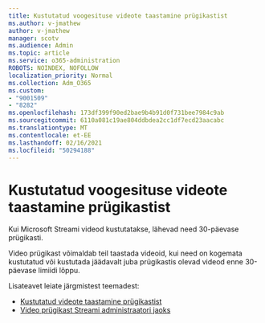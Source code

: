 ```yaml
---
title: Kustutatud voogesituse videote taastamine prügikastist
ms.author: v-jmathew
author: v-jmathew
manager: scotv
ms.audience: Admin
ms.topic: article
ms.service: o365-administration
ROBOTS: NOINDEX, NOFOLLOW
localization_priority: Normal
ms.collection: Adm_O365
ms.custom:
- "9001509"
- "8282"
ms.openlocfilehash: 173df399f90ed2bae9b4b91d0f731bee7984c9ab
ms.sourcegitcommit: 6110a081c19ae804ddbdea2cc1df7ecd23aacabc
ms.translationtype: MT
ms.contentlocale: et-EE
ms.lasthandoff: 02/16/2021
ms.locfileid: "50294188"
---
```

# <a name="recover-your-deleted-stream-videos-from-the-recycle-bin"></a>Kustutatud voogesituse videote taastamine prügikastist

Kui Microsoft Streami videod kustutatakse, lähevad need 30-päevase prügikasti.

Video prügikast võimaldab teil taastada videoid, kui need on kogemata kustutatud või kustutada jäädavalt juba prügikastis olevad videod enne 30-päevase limiidi lõppu.

Lisateavet leiate järgmistest teemadest:

- [Kustutatud videote taastamine prügikastist](https://docs.microsoft.com/stream/portal-my-recycle-bin)
- [Video prügikast Streami administraatori jaoks](https://docs.microsoft.com/stream/admin-recycle-bin)
